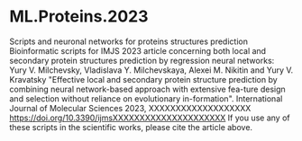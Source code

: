 # ML.Proteins.2023
Scripts and neuronal networks for proteins structures prediction
Bioinformatic scripts for IMJS 2023 article concerning both local and secondary protein structures prediction by regression neural networks: Yury V. Milchevsky, Vladislava Y. Milchevskaya, Alexei M. Nikitin and Yury V. Kravatsky
"Effective local and secondary protein structure prediction by combining neural network-based approach with extensive fea-ture design and selection without reliance on evolutionary in-formation". International Journal of Molecular Sciences 2023, XXXXXXXXXXXXXXXXXXX
https://doi.org/10.3390/ijmsXXXXXXXXXXXXXXXXXXXXX
If you use any of these scripts in the scientific works, please cite the article above.
